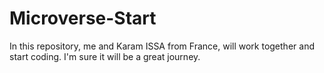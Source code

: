 # Microverse-Start
In this repository, me and Karam ISSA from France, will work together and start coding. I'm sure it will be a great journey.

